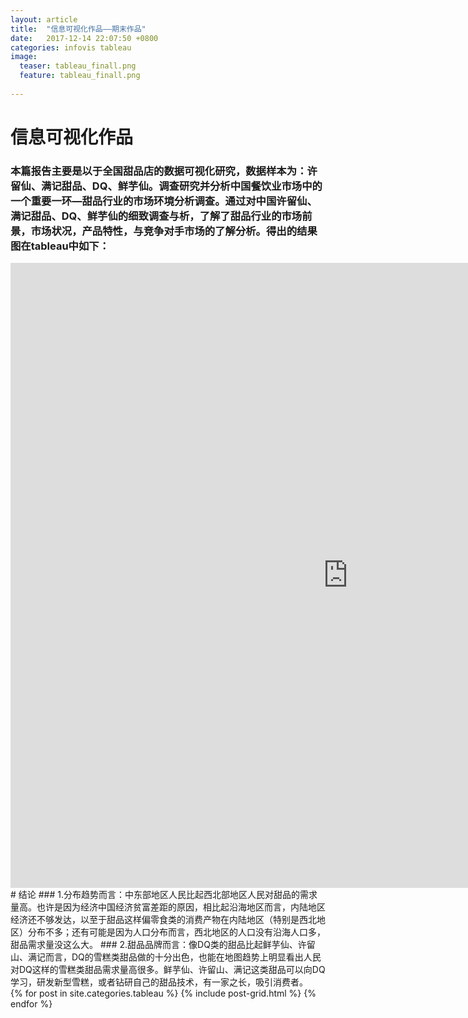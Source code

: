 ```yaml
---
layout: article
title:  "信息可视化作品——期末作品"
date:   2017-12-14 22:07:50 +0800
categories: infovis tableau
image:
  teaser: tableau_finall.png
  feature: tableau_finall.png
  
---
```


# 信息可视化作品

### 本篇报告主要是以于全国甜品店的数据可视化研究，数据样本为：许留仙、满记甜品、DQ、鲜芋仙。调查研究并分析中国餐饮业市场中的一个重要一环—甜品行业的市场环境分析调查。通过对中国许留仙、满记甜品、DQ、鲜芋仙的细致调查与析，了解了甜品行业的市场前景，市场状况，产品特性，与竞争对手市场的了解分析。得出的结果图在tableau中如下：
<iframe src="https://public.tableau.com/views/3_1067/1_1?:embed=y&:display_count=yes&publish=yes" width="1080px" height="1000px" frameborder="0"></iframe>
# 结论
### 1.分布趋势而言：中东部地区人民比起西北部地区人民对甜品的需求量高。也许是因为经济中国经济贫富差距的原因，相比起沿海地区而言，内陆地区经济还不够发达，以至于甜品这样偏零食类的消费产物在内陆地区（特别是西北地区）分布不多；还有可能是因为人口分布而言，西北地区的人口没有沿海人口多，甜品需求量没这么大。
### 2.甜品品牌而言：像DQ类的甜品比起鲜芋仙、许留山、满记而言，DQ的雪糕类甜品做的十分出色，也能在地图趋势上明显看出人民对DQ这样的雪糕类甜品需求量高很多。鲜芋仙、许留山、满记这类甜品可以向DQ学习，研发新型雪糕，或者钻研自己的甜品技术，有一家之长，吸引消费者。
<div class="tiles">
{% for post in site.categories.tableau %}
  {% include post-grid.html %}
{% endfor %}
</div><!-- /.tiles 把所有categories 有 tableau 的列出来-->

